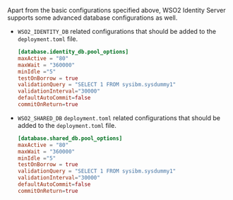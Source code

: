 Apart from the basic configurations specified above, WSO2 Identity Server supports some advanced database configurations as well.

-	`WSO2_IDENTITY_DB` related configurations that should be added to the `deployment.toml` file.
    
	``` toml
	[database.identity_db.pool_options]
	maxActive = "80"
	maxWait = "360000"
	minIdle ="5"
	testOnBorrow = true
	validationQuery = "SELECT 1 FROM sysibm.sysdummy1"
	validationInterval="30000"
	defaultAutoCommit=false
	commitOnReturn=true
	```
   
-	`WSO2_SHARED_DB` `deployment.toml` related configurations that should be added to the `deployment.toml` file.
	
	```toml
	[database.shared_db.pool_options]
	maxActive = "80"
	maxWait = "360000"
	minIdle ="5"
	testOnBorrow = true
	validationQuery = "SELECT 1 FROM sysibm.sysdummy1"
	validationInterval="30000"
	defaultAutoCommit=false
	commitOnReturn=true
	```
	
